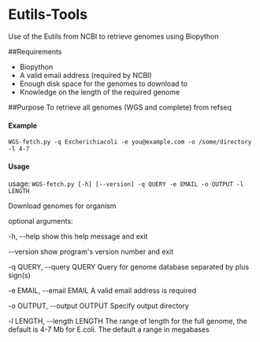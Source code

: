 # Eutils-Tools
Use of the Eutils from NCBI to retrieve genomes using Biopython

##Requirements
- Biopython
- A valid email address (required by NCBI)
- Enough disk space for the genomes to download to
- Knowledge on the length of the required genome


##Purpose
To retrieve all genomes (WGS and complete) from refseq

#### Example
`WGS-fetch.py -q Escherichiacoli -e you@example.com -o /some/directory -l 4-7`


#### Usage

usage: `WGS-fetch.py [-h] [--version] -q QUERY -e EMAIL -o OUTPUT -l LENGTH`

Download genomes for organism

optional arguments:

  -h, --help                    show this help message and exit
  
  --version                     show program's version number and exit
  
  -q QUERY, --query QUERY       Query for genome database separated by plus sign(s)
  
  -e EMAIL, --email EMAIL       A valid email address is required
  
  -o OUTPUT, --output OUTPUT    Specify output directory
  
  -l LENGTH, --length LENGTH    The range of length for the full genome, the default is 4-7 Mb for E.coli. The default a range in megabases

